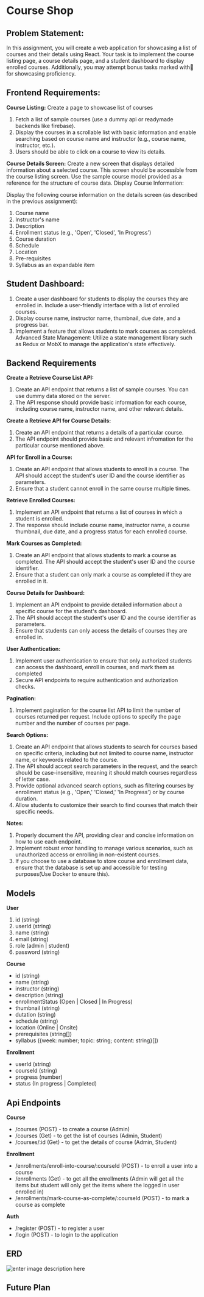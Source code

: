 # Course Shop

## Problem Statement:

In this assignment, you will create a web application for showcasing a list
of courses and their details using React. Your task is to implement the
course listing page, a course details page, and a student dashboard to
display enrolled courses. Additionally, you may attempt bonus tasks
marked with🎁for showcasing proficiency.

## Frontend Requirements:

**Course Listing:** Create a page to showcase list of courses

1. Fetch a list of sample courses (use a dummy api or readymade backends like
   firebase).
2. Display the courses in a scrollable list with basic information and enable searching
   based on course name and instructor (e.g., course name, instructor, etc.).
3. Users should be able to click on a course to view its details.

**Course Details Screen:** Create a new screen that displays detailed information about a
selected course. This screen should be accessible from the course listing screen.
Use the sample course model provided as a reference for the structure of course data.
Display Course Information:

Display the following course information on the details screen (as described in the previous
assignment):

1. Course name
2. Instructor's name
3. Description
4. Enrollment status (e.g., 'Open', 'Closed', 'In Progress')
5. Course duration
6. Schedule
7. Location
8. Pre-requisites
9. Syllabus as an expandable item

## Student Dashboard:

1. Create a user dashboard for students to display the courses they are enrolled in.
   Include a user-friendly interface with a list of enrolled courses.
2. Display course name, instructor name, thumbnail, due date, and a progress bar.
3. Implement a feature that allows students to mark courses as completed.
   Advanced State Management:
   Utilize a state management library such as Redux or MobX to manage the application's state
   effectively.

## Backend Requirements

**Create a Retrieve Course List API:**

1. Create an API endpoint that returns a list of sample courses. You can use dummy
   data stored on the server.
2. The API response should provide basic information for each course, including
   course name, instructor name, and other relevant details.

**Create a Retrieve API for Course Details:**

1. Create an API endpoint that returns a details of a particular course.
2. The API endpoint should provide basic and relevant infromation for the
   particular course mentioned above.

**API for Enroll in a Course:**

1. Create an API endpoint that allows students to enroll in a course. The API should
   accept the student's user ID and the course identifier as parameters.
2. Ensure that a student cannot enroll in the same course multiple times.

**Retrieve Enrolled Courses:**

1. Implement an API endpoint that returns a list of courses in which a student
   is enrolled.
2. The response should include course name, instructor name, a course
   thumbnail, due date, and a progress status for each enrolled course.

**Mark Courses as Completed:**

1. Create an API endpoint that allows students to mark a course as completed. The
   API should accept the student's user ID and the course identifier.
2. Ensure that a student can only mark a course as completed if they are enrolled
   in it.

**Course Details for Dashboard:**

1. Implement an API endpoint to provide detailed information about a specific
   course for the student's dashboard.
2. The API should accept the student's user ID and the course identifier as
   parameters.
3. Ensure that students can only access the details of courses they are enrolled
   in.

**User Authentication:**

1. Implement user authentication to ensure that only authorized students can access
   the dashboard, enroll in courses, and mark them as completed
2. Secure API endpoints to require authentication and authorization checks.

**Pagination:**

1. Implement pagination for the course list API to limit the number of courses returned
   per request. Include options to specify the page number and the number of courses
   per page.

**Search Options:**

1. Create an API endpoint that allows students to search for courses based on
   specific criteria, including but not limited to course name, instructor name, or
   keywords related to the course.
2. The API should accept search parameters in the request, and the search should
   be case-insensitive, meaning it should match courses regardless of letter case.
3. Provide optional advanced search options, such as filtering courses by
   enrollment status (e.g., 'Open,' 'Closed,' 'In Progress') or by course duration.
4. Allow students to customize their search to find courses that match their specific
   needs.

**Notes:**

1. Properly document the API, providing clear and concise information on how
   to use each endpoint.
2. Implement robust error handling to manage various scenarios, such as
   unauthorized access or enrolling in non-existent courses.
3. If you choose to use a database to store course and enrollment data, ensure
   that the database is set up and accessible for testing purposes(Use Docker to
   ensure this).

## Models

**User**

1.  id (string)
2.  userId (string)
3.  name (string)
4.  email (string)
5.  role (admin | student)
6.  password (string)

**Course**

- id (string)
- name (string)
- instructor (string)
- description (string)
- enrollmentStatus (Open | Closed | In Progress)
- thumbnail (string)
- dutation (string)
- schedule (string)
- location (Online | Onsite)
- prerequisites (string[])
- syllabus ({week: number; topic: string; content: string}[])

**Enrollment**

- userId (string)
- courseId (string)
- progress (number)
- status (In progress | Completed)

## Api Endpoints

**Course**

- /courses (POST) - to create a course (Admin)
- /courses (Get) - to get the list of courses (Admin, Student)
- /courses/:id (Get) - to get the details of course (Admin, Student)

**Enrollment**

- /enrollments/enroll-into-course/:courseId (POST) - to enroll a user into a course
- /enrollments (Get) - to get all the enrollments (Admin will get all the items but student will only get the items where the logged in user enrolled in)
- /enrollments/mark-course-as-complete/:courseId (POST) - to mark a course as complete

**Auth**

- /register (POST) - to register a user
- /login (POST) - to login to the application

## ERD

![enter image description here](https://imgtr.ee/images/2023/10/31/b512b07fdf661aafcd61c450cfcf25bd.png)

## Future Plan
